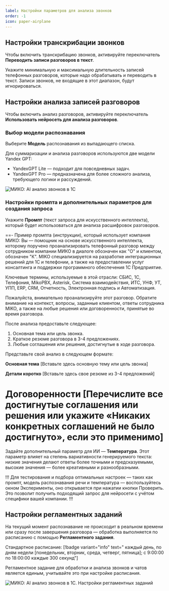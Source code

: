 ```yaml
---
label: Настройки параметров для анализа звонков
order: -1
icon: paper-airplane
---
```


## Настройки транскрибации звонков

Чтобы включить транскрибацию звонков, активируйте переключатель **Переводить записи разговоров в текст**.

Укажите минимальную и максимальную длительность записей телефонных разговоров, которые надо обрабатывать и переводить в текст. Записи звонков, не входящие в этот диапазон, будут игнорироваться.

## Настройки анализа записей разговоров

Чтобы включить анализ разговоров, активируйте переключатель **Использовать нейросеть для анализа разговоров**.

### Выбор модели распознавания

Выберите **Модель** распознавания из выпадающего списка.

Для суммаризации и анализа разговоров используются две модели Yandex GPT:
- YandexGPT Lite — подходит для повседневных задач.
- YandexGPT Pro — предназначена для более сложного анализа, требующего логики и рассуждений.

<img class="miko-shadow img-zoomable"  
src="/assets/user-guides/ai_analysis/calls_ai_settings_1.png"
data-original="/assets/user-guides/ai_analysis/calls_ai_settings_1.png"
srcset="/assets/user-guides/ai_analysis/calls_ai_settings_1.png 1x, /assets/user-guides/ai_analysis/calls_ai_settings_1.png 2x"
alt="МИКО: AI анализ звонков в 1С"
/>

### Настройки промпта и дополнительных параметров для создания запроса

Укажите **Промпт** (текст запроса для искусственного интеллекта), который будет использоваться для анализа расшифровок разговоров.

==- Пример промпта (инструкции), который использует компания МИКО:
Вы — помощник на основе искусственного интеллекта, которому поручено проанализировать телефонный разговор между сотрудником компании МИКО в диалоге обозначен как "О" и клиентом, обозначен "К". MIKO специализируется на разработке интеграционных решений для 1С и телефонии, а также на предоставлении услуг консалтинга и поддержки программного обеспечения 1С Предприятие.

Ключевые термины, используемые в этой отрасли: СБИС, 1С, Телефония, MikoPBX, Asterisk, Система взаимодействия, ИТС, УНФ, УТ, УПП, ERP, CRM, Отчетность, Электронная подпись и Автоматизация.

Пожалуйста, внимательно проанализируйте этот разговор. Обратите внимание на контекст, вопросы, заданные клиентом, ответы сотрудника MIKO, а также на любые решения или договоренности, принятые во время разговора.

После анализа предоставьте следующее:

1. Основная тема или цель звонка.
2. Краткое резюме разговора в 3-4 предложениях.
3. Любые соглашения или решения, достигнутые в ходе разговора.

Представьте свой анализ в следующем формате:

**Основная тема**
[Вставьте здесь основную тему или цель звонка]

**Детали коротко**
[Вставьте здесь свое резюме из 3-4 предложений]

**Договоренности**
[Перечислите все достигнутые соглашения или решения или укажите «Никаких конкретных соглашений не было достигнуто», если это применимо]
===

Задайте дополнительный параметр для ИИ — **Температура**. Этот параметр влияет на степень вариативности генерируемого текста: низкие значения делают ответы более точными и предсказуемыми, высокие значения — более креативными и разнообразными.

!!!
Для тестирования и подбора оптимальных настроек — таких как промпт, модель распознавания речи и температура — воспользуйтесь окном Эксперименты, оно открывается при нажатии кнопки Проверить. Это позволит получить подходящий запрос для нейросети с учётом специфики вашей компании.
!!!

## Настройки регламентных заданий

На текущий момент распознавание не происходит в реальном времени или сразу после завершения разговора — обработка выполняется по расписанию с помощью **Регламентного задания**.

Стандартное расписание: [!badge variant="info" text=" каждый день, по дням недели [понедельник, вторник, среда, четверг, пятница]; с 9:00:00 по 18:00:00 каждые 300 секунд"]

Регламентное задание для обработки и анализа звонков и чатов является единым, учитывайте это при настройке расписания.

<img class="miko-shadow img-zoomable"  
src="/assets/user-guides/ai_analysis/calls_ai_settings_2.png"
data-original="/assets/user-guides/ai_analysis/calls_ai_settings_2.png"
srcset="/assets/user-guides/ai_analysis/calls_ai_settings_2.png 1x, /assets/user-guides/ai_analysis/calls_ai_settings_2.png 2x"
alt="МИКО: AI анализ звонков в 1С. Настройки регламентных заданий"
/>